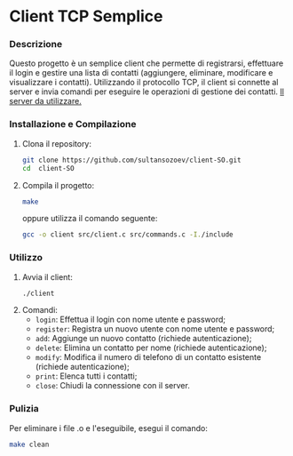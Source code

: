 # **Client TCP Semplice**

### Descrizione

Questo progetto è un semplice client che permette di registrarsi, effettuare il login e gestire una lista di contatti (aggiungere, eliminare, modificare e visualizzare i contatti).
Utilizzando il protocollo TCP, il client si connette al server e invia comandi per eseguire le operazioni di gestione dei contatti.
[Il server da utilizzare.](https://github.com/sultansozoev/server-SO)

### Installazione e Compilazione

1. Clona il repository:
   ```bash
   git clone https://github.com/sultansozoev/client-SO.git
   cd  client-SO
    ```
2. Compila il progetto:
   ```bash
   make
   ```
   oppure utilizza il comando seguente:
   ```bash
   gcc -o client src/client.c src/commands.c -I./include
   ```

### Utilizzo
1. Avvia il client:
   ```bash
   ./client
   ```
2. Comandi:
    * `login`: Effettua il login con nome utente e password;
    * `register`: Registra un nuovo utente con nome utente e password;
    * `add`: Aggiunge un nuovo contatto (richiede autenticazione);
    * `delete`: Elimina un contatto per nome (richiede autenticazione);
    * `modify`: Modifica il numero di telefono di un contatto esistente (richiede autenticazione);
    * `print`: Elenca tutti i contatti;
    * `close`: Chiudi la connessione con il server.

### Pulizia
Per eliminare i file .o e l'eseguibile, esegui il comando:
   ```bash
   make clean
   ```